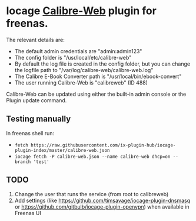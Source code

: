 # Iocage [Calibre-Web](https://github.com/janeczku/calibre-web) plugin for freenas.

The relevant details are:

* The default admin credentials are "admin:admin123"
* The config folder is "/usr/local/etc/calibre-web"
* By default the log file is created in the config folder, but you can change the logfile path to "/var/log/calibre-web/calibre-web.log"
* The Calibre E-Book Converter path is "/usr/local/bin/ebook-convert"
* The user running Calibre-Web is "calibreweb" (ID 488)

Calibre-Web can be updated using either the built-in admin console or the Plugin update command.

## Testing manually

In freenas shell run:

* `fetch https://raw.githubusercontent.com/ix-plugin-hub/iocage-plugin-index/master/calibre-web.json`
* `iocage fetch -P calibre-web.json --name calibre-web dhcp=on --branch 'test'`

## TODO
1. Change the user that runs the service (from root to calibreweb)
2. Add settings (like https://github.com/timsavage/iocage-plugin-dnsmasq or https://github.com/gitbulb/iocage-plugin-openvpn) when available in Freenas UI

